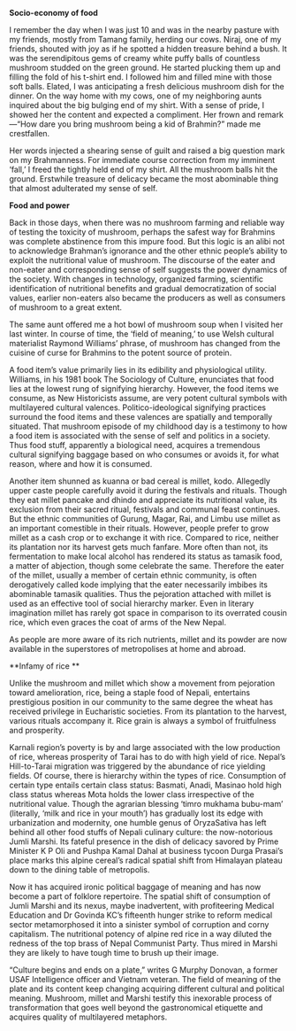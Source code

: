 **Socio-economy of food**

I remember the day when I was just 10 and was in the nearby pasture with my friends, mostly from Tamang family, herding our cows. Niraj, one of my friends, shouted with joy as if he spotted a hidden treasure behind a bush.  It was the serendipitous gems of creamy white puffy balls of countless mushroom studded on the green ground. He started plucking them up and filling the fold of his t-shirt end. I followed him and filled mine with those soft balls. Elated, I was anticipating a fresh delicious mushroom dish for the dinner. On the way home with my cows, one of my neighboring aunts inquired about the big bulging end of my shirt. With a sense of pride, I showed her the content and expected a compliment. Her frown and remark—“How dare you bring mushroom being a kid of Brahmin?” made me crestfallen. 

Her words injected a shearing sense of guilt and raised a big question mark on my Brahmanness. For immediate course correction from my imminent ‘fall,’ I freed the tightly held end of my shirt. All the mushroom balls hit the ground.  Erstwhile treasure of delicacy became the most abominable thing that almost adulterated my sense of self.

**Food and power**

Back in those days, when there was no mushroom farming and reliable way of testing the toxicity of mushroom, perhaps the safest way for Brahmins was complete abstinence from this impure food. But this logic is an alibi not to acknowledge Brahman’s ignorance and the other ethnic people’s ability to exploit the nutritional value of mushroom. The discourse of the eater and non-eater and corresponding sense of self suggests the power dynamics of the society. With changes in technology, organized farming, scientific identification of nutritional benefits and gradual democratization of social values, earlier non-eaters also became the producers as well as consumers of mushroom to a great extent. 

The same aunt offered me a hot bowl of mushroom soup when I visited her last winter. In course of time, the ‘field of meaning,’ to use Welsh cultural materialist Raymond Williams’ phrase, of mushroom has changed from the cuisine of curse for Brahmins to the potent source of protein. 

A food item’s value primarily lies in its edibility and physiological utility. Williams, in his 1981 book The Sociology of Culture, enunciates that food lies at the lowest rung of signifying hierarchy. However, the food items we consume, as New Historicists assume, are very potent cultural symbols with multilayered cultural valences. Politico-ideological signifying practices surround the food items and these valences are spatially and temporally situated. That mushroom episode of my childhood day is a testimony to how a food item is associated with the sense of self and politics in a society. Thus food stuff, apparently a biological need, acquires a tremendous cultural signifying baggage based on who consumes or avoids it, for what reason, where and how it is consumed.

Another item shunned as kuanna or bad cereal is millet, kodo. Allegedly upper caste people carefully avoid it during the festivals and rituals. Though they eat millet pancake and dhindo and appreciate its nutritional value, its exclusion from their sacred ritual, festivals and communal feast continues. But the ethnic communities of Gurung, Magar, Rai, and Limbu use millet as an important comestible in their rituals. However, people prefer to grow millet as a cash crop or to exchange it with rice. Compared to rice, neither its plantation nor its harvest gets much fanfare. More often than not, its fermentation to make local alcohol has rendered its status as tamasik food, a matter of abjection, though some celebrate the same. Therefore the eater of the millet, usually a member of certain ethnic community, is often derogatively called kode implying that the eater necessarily imbibes its abominable tamasik qualities. Thus the pejoration attached with millet is used as an effective tool of social hierarchy marker. Even in literary imagination millet has rarely got space in comparison to its overrated cousin rice, which even graces the coat of arms of the New Nepal.  

As people are more aware of its rich nutrients, millet and its powder are now available in the superstores of metropolises at home and abroad.

**Infamy of rice **

Unlike the mushroom and millet which show a movement from pejoration toward amelioration, rice, being a staple food of Nepali, entertains prestigious position in our community to the same degree the wheat has received privilege in Eucharistic societies. From its plantation to the harvest, various rituals accompany it. Rice grain is always a symbol of fruitfulness and prosperity. 

Karnali region’s poverty is by and large associated with the low production of rice, whereas prosperity of Tarai has to do with high yield of rice. Nepal’s Hill-to-Tarai migration was triggered by the abundance of rice yielding fields. Of course, there is hierarchy within the types of rice. Consumption of certain type entails certain class status: Basmati, Anadi, Masinao hold high class status whereas Mota holds the lower class irrespective of the nutritional value. Though the agrarian blessing ‘timro mukhama bubu-mam’ (literally, ‘milk and rice in your mouth’) has gradually lost its edge with urbanization and modernity, one humble genus of OryzaSativa has left behind all other food stuffs of Nepali culinary culture: the now-notorious Jumli Marshi. Its fateful presence in the dish of delicacy savored by Prime Minister K P Oli and Pushpa Kamal Dahal at  business tycoon Durga Prasai’s place marks this alpine cereal’s radical spatial shift from Himalayan plateau down to the dining table of metropolis.

Now it has acquired ironic political baggage of meaning and has now become a part of folklore repertoire.  The spatial shift of consumption of Jumli Marshi and its nexus, maybe inadvertent, with profiteering Medical Education and Dr Govinda KC’s fifteenth hunger strike to reform medical sector metamorphosed it into a sinister symbol of corruption and corny capitalism. The nutritional potency of alpine red rice in a way diluted the redness of the top brass of Nepal Communist Party. Thus mired in Marshi they are likely to have tough time to brush up their image.

“Culture begins and ends on a plate,” writes G Murphy Donovan, a former USAF Intelligence officer and Vietnam veteran. The field of meaning of the plate and its content keep changing acquiring different cultural and political meaning. Mushroom, millet and Marshi testify this inexorable process of transformation that goes well beyond the gastronomical etiquette and acquires quality of multilayered metaphors.


